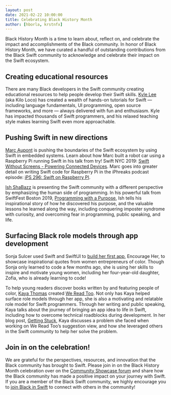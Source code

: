 ```yaml
---
layout: post
date: 2021-02-22 10:00:00
title: Celebrating Black History Month
author: [hborla, krstnfx]
---
```


Black History Month is a time to learn about, reflect on, and celebrate the impact and accomplishments of the Black community. In honor of Black History Month, we have curated a handful of outstanding contributions from the Black Swift community to acknowledge and celebrate their impact on the Swift ecosystem.

## Creating educational resources

There are many Black developers in the Swift community creating educational resources to help people develop their Swift skills. [Kyle Lee](https://www.youtube.com/kiloloco) (aka Kilo Loco) has created a wealth of hands-on tutorials for Swift — including language fundamentals, UI programming, open source frameworks, and more — always delivered with fun and enthusiasm. Kyle has impacted thousands of Swift programmers, and his relaxed teaching style makes learning Swift even more approachable.

## Pushing Swift in new directions

[Marc Aupont](https://twitter.com/digimarktech) is pushing the boundaries of the Swift ecosystem by using Swift in embedded systems. Learn about how Marc built a robot car using a Raspberry Pi running Swift in his talk from try! Swift NYC 2019: [Swift Without Screens - Powering Connected Devices](https://www.youtube.com/watch?v=VILUaec-sCs). Marc goes into greater detail on writing Swift code for Raspberry Pi in the iPhreaks podcast episode: [iPS 296: Swift on Raspberry PI](https://devchat.tv/iphreaks/ips-296-swift-on-raspberry-pi-with-marc-aupont/).

[Ish ShaBazz](https://twitter.com/ishabazz) is presenting the Swift community with a different perspective by emphasizing the human side of programming. In his powerful talk from SwiftFest Boston 2019, [Programming with a Purpose](https://www.youtube.com/watch?v=M-7DQJbMapI&feature=youtu.be), Ish tells his inspirational story of how he discovered his purpose, and the valuable lessons he learned along the way, including conquering imposter syndrome with curiosity, and overcoming fear in programming, public speaking, and life.

## Surfacing Black role models through app development

Sonja Sulcer used Swift and SwiftUI to [build her first app](https://www.linkedin.com/pulse/my-first-app-encourage-her-sonja-sulcer-pmp-scpm/), Encourage Her, to showcase inspirational quotes from women entrepreneurs of color. Though Sonja only learned to code a few months ago, she is using her skills to inspire and motivate young women, including her four-year-old daughter, Zofia, who is already learning to code!

To help young readers discover books written by and featuring people of color, [Kaya Thomas](https://kaya.dev) created [We Read Too](https://www.wereadtoo.com). Not only has Kaya helped surface role models through her app, she is also a motivating and relatable role model for Swift programmers. Through her writing and public speaking, Kaya talks about the journey of bringing an app idea to life in Swift, including how to overcome technical roadblocks during development. In her blog post, [Getting Stuck](https://kaya.dev/blog/getting-stuck/), Kaya discusses a problem she faced when working on We Read Too’s suggestion view, and how she leveraged others in the Swift community to help her solve the problem.

## Join in on the celebration!

We are grateful for the perspectives, resources, and innovation that the Black community has brought to Swift. Please join in on the Black History Month celebration over on the [Community Showcase forum](https://forums.swift.org/c/community-showcase/) and share how the Black community has made a positive impact on your journey with Swift. If you are a member of the Black Swift community, we highly encourage you to [join Black in Swift](https://swift.org/diversity/#community-groups) to connect with others in the community!